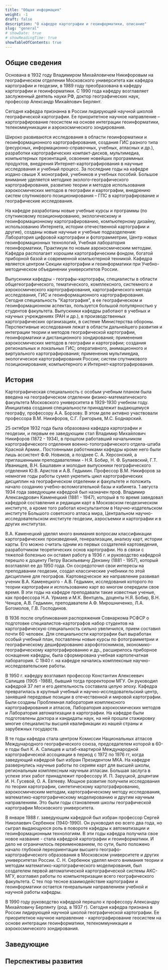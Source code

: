 ```yaml
---
title: "Общая информация"
weight: -1
draft: false
description: "О кафедре картографии и геоинформатики, описание"
slug: "general"
# showDate: true
# showReadingTime: true
showTableOfContents: true
---
```



## Общие сведения

Основана в 1932 году Владимиром Михайловичем Никифоровым на географическом отделении Московского университета как кафедра картографии и геодезии, в 1989 году преобразована в кафедру картографии и геоинформатики. С 1990 года кафедру возглавляет заслуженный деятель науки РФ, доктор географических наук, профессор Александр Михайлович Берлянт.



Сегодня кафедра признанна в России лидирующей научной школой географической картографии. Ее приоритетное научное направление – картографирование геосистем на основе интеграции геоинформатики, телекоммуникации и аэрокосмического зондирования.

Широко развиваются исследования в области геоинформатики и геоинформационного картографирования, создания ГИС разного типа (ресурсных, информационно-справочных, учебных, атласных и др.), разработки картографических компакт-дисков, мультимедиа, компьютерных презентаций, освоение новейших программных продуктов, внедрения Интернет-картографирования в научные исследования и учебный процесс. За последние годы на кафедре издано свыше Х монографий, учебников и учебных пособий. Большое внимание уделяется методике эколого-географического картографирования, развитию теории и методов использования аэрокосмических методов в географии и картографии, внедрению систем спутникового позиционирования – ГПС в картографирование и географические исследования.

На кафедре разработаны новые учебные курсы и программы (по спутниковому позиционированию, экологическому и геоинформационному картографированию, компьютерному дизайну, использованию Интернета, истории отечественной картографии и другие), созданы новые научные и учебные подразделения: Лаборатория цифровой картографии и фотограмметрии, Центр новых геоинформационных технологий, Учебная лаборатория геоинформатики, Практикум по новым аэрокосмическим методам. Кафедра располагает хорошим картографическим фондом, богатой приборной базой и современной компьютерной техникой. Кафедра является центром Секции картографии и геоинформатики при Учебно-методическом объединении университетов России.

Выпускники кафедры - географы-картографы, специалисты в области общегеографического, тематического, комплексного, системного и аэрокосмического картографирования, картографического метода исследования, ГИС и геоинформационного картографирования. Сегодня специальность "Картография", в ее географическом и геоинформационном аспектах, пользуется большой популярностью у студентов факультета. Выпускники кафедры работают в учебных и научных учреждениях (РАН и др.), в производственных картографических организациях, в системе Министерства обороны.
Перспективные исследования лежат в области дальнейшего развития и интеграции теории и методов географической картографии, геоинформатики и дистанционного зондирования; применения аэрокосмических методов в географии и картографии; создания региональных и локальных ГИС; оперативного, анимационного и виртуального картографирования; применения мультимедиа, экологическое картографирования России; систем спутникового позиционирования; компьютерного и Интернет-картографирования.


## История

Картографическая специальность с особым учебным планом была введена на географическом отделении физико-математического факультета Московского университета в 1929-1930 учебном году. Инициатива создания специальности принадлежит выдающемуся географу, профессору А.А. Борзову. В этом деле активно участвовали профессора В.М. Никифоров, С.Г. Григорьев, М.С. Боднарский.

25 октября 1932 года была образована кафедра картографии и геодезии, и первым ее заведующим стал Владимир Михайлович Никифоров (1872 - 1934), в прошлом работавший начальником картографического отделения военно-топографического отдела-штаба Красной Армии.. Постоянными работниками кафедры кроме него были лишь ассистент Ф.Ф. Новиков, а позднее С. А. Херсонский, а приглашенными преподавателями - Н.Я. Бобир, Н. Ф. Булаевский, Г.Т. Иванищев, В.Н. Башлавин и молодые выпускники географического отделения Ю.В. Аристов и А.В. Гедымин. Профессор В.М. Никифоров за немногие годы работы сумел укрепить цикл картографических дисциплин на географическом отделении и факультете и положить начало созданию учебно-вспомогательной базы и кабинета. 1 августа 1934 года заведующим кафедрой был назначен проф. Владимир Александрович Каменецкий (1881 - 1947), который в то время заведовал кафедрой составления и редакции карт в Московском геодезическом институте, а кроме того работал консультантом в Научно-издательском институте Большого советского атласа мира, Центральном научно-исследовательском институте геодезии, аэросъемки и картографии и в других институтах.

В.А. Каменецкий уделял много внимания вопросам классификации картографических произведений, генерализации, анализу карт, истории карты. Его можно считать одним из первых создателей картоведения, разработчиком теоретических основ картографии. Но в связи с тяжелой болезнью он оставил работу в 1936 г. и руководство кафедрой перешло к доценту Петру Васильевичу Дензину (1881 - 1957), который возглавлял ее до 1950 года. Он сосредоточил свои интересы на преподавании геодезии, создал классические учебники по этой дисциплине для географов. Картоведческое же направление развивал ученик В.А. Каменецкого - А.В. Гедымин, исследования которого по теории картографии и использованию карт во многом опередили свое время.
В эти годы на кафедре преподавали такие известные ученые, как профессора Н.А. Урмаев и М.К. Вентцель, доценты Н.Я. Бобир, В.Н. Ченцов, А.В. Гедымин, преподаватели А.Ф. Мирошниченко, Л.А. Богомолов, Г.В. Господинов.

В 1936 после опубликования распоряжения Совнаркома РСФСР о подготовке специалистов-картографов набор студентов на картографическую специальность сильно увеличился, прием составил почти 60 человек. Для специальности картографии был выработан особый учебный план, поставлены новые курсы по фотограмметрии и географическому дешифрированию аэрофотоснимков, экономико-географическому картографированию и др., расширилось приборное оснащение кафедры, была сформирована учебная картопечатная лаборатория. С 1940 г. на кафедре начались комплексные научно-исследовательские работы.

В 1950 г. кафедру возглавил профессор Константин Алексеевич Салищев (1905 -1988), бывший тогда проректором МГУ. Он руководил кафедрой 37 лет и его деятельность составила целую эпоху. Кафедра превратилась в крупный учебный и научно-исследовательский центр, занявший передовые позиции в отечественной и мировой картографии. Были созданы Проблемная лаборатория комплексного картографирования и атласов, Лаборатория аэрокосмических методов и Лаборатория автоматизации в картографии.
На кафедре были подготовлены доктора и кандидаты наук, на ней прошли стажировку многие специалисты высшей квалификации из нашей страны и зарубежных государств.

В те годы кафедра стала центром Комиссии Национальных атласов Международного географического союза, председателем которой в 60-е годы был К. А. Салищев и штаб-квартирой Международной картографической ассоциации в период с 1972 по 1976 гг, когда заведующий кафедрой был избран Президентом МКА. На кафедре развернулись научные работы по сериям карт для высшей школы, региональным комплексным научным атласам. Большая заслуга в успехе этих работ принадлежит профессору И. П. Заруцкой, доцентам И. Н. Гусевой, О. А. Евтееву. Мощное развитие получили исследования по теории картографии, синтетическому картографированию, аэрокосмическим методам, картографическому методу исследования, математико-картографическому моделированию и другим научным направлениям. Это были годы становления школы географической картографии Московского университета.

В январе 1988 г. заведующим кафедрой был избран профессор Сергей Николаевич Сербенюк (1940-1990). Он руководил ею всего два года, но сыграл выдающуюся роль в повороте кафедры к автоматизации и геоинформационным технологиям. В эти годы кафедра получила свое новое название - стала кафедрой картографии и геоинформатики. И дело не ограничилось переименованием, по сути, было положено начало глубокой переориентации высшего географо-картографического образования в Московском университете и других университетах России. С. Н. Сербенюк уделял много внимания теории и методам математико-картографического моделирования, был создателем первой автоматической картографической системы АКС-МГУ, возглавил работы по компьютеризации всего географического факультета. С тех пор тесное взаимодействие картографии и геоинформатики остается генеральным направлением учебной и научной работы кафедры.

В 1990 году руководство кафедрой перешло к профессору Александру Михайловичу Берлянту (род. в 1937 г). Сегодня кафедра признана в России лидирующей научной школой географической картографии. Ее приоритетное научное направление - картографирование геосистем на основе интеграции геоинформатики, телекоммуникации и аэрокосмического зондирования.

## Заведующие

## Перспективы развития
